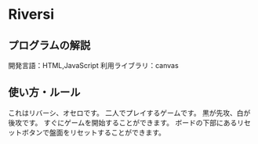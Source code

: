 # Riversi

## プログラムの解説
開発言語：HTML,JavaScript
利用ライブラリ：canvas

## 使い方・ルール
これはリバーシ、オセロです。
二人でプレイするゲームです。
黒が先攻、白が後攻です。
すぐにゲームを開始することができます。
ボードの下部にあるリセットボタンで盤面をリセットすることができます。

